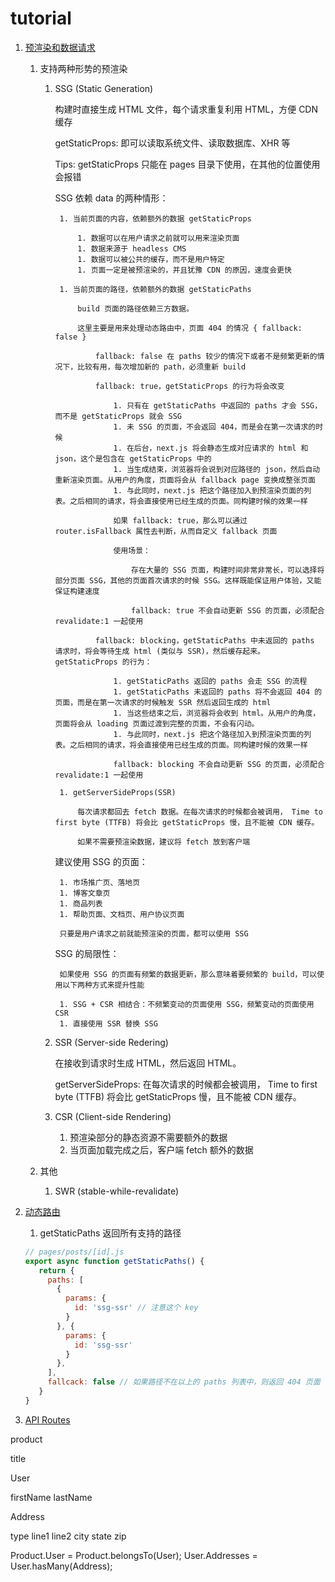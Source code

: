 # tutorial

1. [预渲染和数据请求](https://nextjs.org/learn/basics/data-fetching)

    1. 支持两种形势的预渲染
        
        1. SSG (Static Generation)
        
            构建时直接生成 HTML 文件，每个请求重复利用 HTML，方便 CDN 缓存
            
            getStaticProps: 即可以读取系统文件、读取数据库、XHR 等
            
            Tips: getStaticProps 只能在 pages 目录下使用，在其他的位置使用会报错
            
            SSG 依赖 data 的两种情形：
            
                1. 当前页面的内容，依赖额外的数据 getStaticProps
                
                    1. 数据可以在用户请求之前就可以用来渲染页面
                    1. 数据来源于 headless CMS
                    1. 数据可以被公共的缓存，而不是用户特定
                    1. 页面一定是被预渲染的，并且犹豫 CDN 的原因，速度会更快
                    
                1. 当前页面的路径，依赖额外的数据 getStaticPaths
                
                    build 页面的路径依赖三方数据。
                    
                    这里主要是用来处理动态路由中，页面 404 的情况 { fallback: false }
                    
                        fallback: false 在 paths 较少的情况下或者不是频繁更新的情况下，比较有用，每次增加新的 path，必须重新 build
                        
                        fallback: true，getStaticProps 的行为将会改变
                        
                            1. 只有在 getStaticPaths 中返回的 paths 才会 SSG，而不是 getStaticProps 就会 SSG
                            1. 未 SSG 的页面，不会返回 404，而是会在第一次请求的时候
                            1. 在后台，next.js 将会静态生成对应请求的 html 和 json，这个是包含在 getStaticProps 中的
                            1. 当生成结束，浏览器将会说到对应路径的 json，然后自动重新渲染页面。从用户的角度，页面将会从 fallback page 变换成整张页面
                            1. 与此同时，next.js 把这个路径加入到预渲染页面的列表。之后相同的请求，将会直接使用已经生成的页面。同构建时候的效果一样
                            
                            如果 fallback: true，那么可以通过 router.isFallback 属性去判断，从而自定义 fallback 页面
                            
                            使用场景：
                            
                                存在大量的 SSG 页面，构建时间非常非常长，可以选择将部分页面 SSG，其他的页面首次请求的时候 SSG。这样既能保证用户体验，又能保证构建速度
                            
                                fallback: true 不会自动更新 SSG 的页面，必须配合 revalidate:1 一起使用            
                                
                        fallback: blocking，getStaticPaths 中未返回的 paths 请求时，将会等待生成 html (类似与 SSR)，然后缓存起来。getStaticProps 的行为：
                        
                            1. getStaticPaths 返回的 paths 会走 SSG 的流程
                            1. getStaticPaths 未返回的 paths 将不会返回 404 的页面，而是在第一次请求的时候触发 SSR 然后返回生成的 html
                            1. 当这些结束之后，浏览器将会收到 html。从用户的角度，页面将会从 loading 页面过渡到完整的页面，不会有闪动。
                            1. 与此同时，next.js 把这个路径加入到预渲染页面的列表。之后相同的请求，将会直接使用已经生成的页面。同构建时候的效果一样
                            
                            fallback: blocking 不会自动更新 SSG 的页面，必须配合 revalidate:1 一起使用
                            
                1. getServerSideProps(SSR)
                    
                    每次请求都回去 fetch 数据。在每次请求的时候都会被调用， Time to first byte (TTFB) 将会比 getStaticProps 慢，且不能被 CDN 缓存。
                    
                    如果不需要预渲染数据，建议将 fetch 放到客户端
                    
            建议使用 SSG 的页面：
            
                1. 市场推广页、落地页
                1. 博客文章页
                1. 商品列表
                1. 帮助页面、文档页、用户协议页面
                
                只要是用户请求之前就能预渲染的页面，都可以使用 SSG
                
            SSG 的局限性：
           
                如果使用 SSG 的页面有频繁的数据更新，那么意味着要频繁的 build，可以使用以下两种方式来提升性能
                
                1. SSG + CSR 相结合：不频繁变动的页面使用 SSG，频繁变动的页面使用 CSR
                1. 直接使用 SSR 替换 SSG
            
        1. SSR (Server-side Redering)
        
            在接收到请求时生成 HTML，然后返回 HTML。
            
            getServerSideProps: 在每次请求的时候都会被调用， Time to first byte (TTFB) 将会比 getStaticProps 慢，且不能被 CDN 缓存。

        1. CSR (Client-side Rendering)

            1. 预渲染部分的静态资源不需要额外的数据
            1. 当页面加载完成之后，客户端 fetch 额外的数据

    1. 其他
        
        1. SWR (stable-while-revalidate)

1. [动态路由](https://nextjs.org/learn/basics/dynamic-routes)

    1. getStaticPaths 返回所有支持的路径
    ```js
    // pages/posts/[id].js
    export async function getStaticPaths() {
       return {
         paths: [
           {
             params: {
               id: 'ssg-ssr' // 注意这个 key
             }
           }, {
             params: {
               id: 'ssg-ssr'
             }
           },
         ],
         fallcack: false // 如果路径不在以上的 paths 列表中，则返回 404 页面
       }
    }
    ```
   
1. [API Routes](https://nextjs.org/learn/basics/api-routes)



product 

title

User

firstName lastName

Address

type line1 line2 city state zip

Product.User = Product.belongsTo(User);
User.Addresses = User.hasMany(Address);
